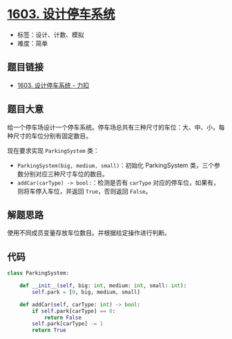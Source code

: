 # [1603. 设计停车系统](https://leetcode.cn/problems/design-parking-system/)

- 标签：设计、计数、模拟
- 难度：简单

## 题目链接

- [1603. 设计停车系统 - 力扣](https://leetcode.cn/problems/design-parking-system/)

## 题目大意

给一个停车场设计一个停车系统。停车场总共有三种尺寸的车位：大、中、小，每种尺寸的车位分别有固定数目。

现在要求实现 `ParkingSystem` 类：

-  `ParkingSystem(big, medium, small)`：初始化 ParkingSystem 类，三个参数分别对应三种尺寸车位的数目。
- `addCar(carType) -> bool:`：检测是否有 `carType` 对应的停车位，如果有，则将车停入车位，并返回 `True`，否则返回 `False`。

## 解题思路

使用不同成员变量存放车位数目。并根据给定操作进行判断。

## 代码

```python
class ParkingSystem:

    def __init__(self, big: int, medium: int, small: int):
        self.park = [0, big, medium, small]

    def addCar(self, carType: int) -> bool:
        if self.park[carType] == 0:
            return False
        self.park[carType] -= 1
        return True
```

